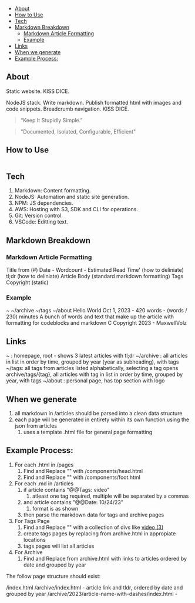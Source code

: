 

- [About](#about)
- [How to Use](#how-to-use)
- [Tech](#tech)
- [Markdown Breakdown](#markdown-breakdown)
  - [Markdown Article Formatting](#markdown-article-formatting)
  - [Example](#example)
- [Links](#links)
- [When we generate](#when-we-generate)
- [Example Process:](#example-process)
  
## About
Static website. KISS DICE.

NodeJS stack. Write markdown. Publish formatted html with images and code snippets. Breadcrumb navigation. KISS DICE.


> “Keep It Stupidly Simple.” 

> "Documented, Isolated, Configurable, Efficient"

## How to Use

```sh

```

## Tech

1. Markdown: Content formatting.
2. NodeJS: Automation and static site generation.
3. NPM: JS dependencies.
4. AWS: Hosting with S3, SDK and CLI for operations.
5. Git: Version control.
6. VSCode: Editting text.

## Markdown Breakdown

### Markdown Article Formatting

Title from (#)
Date - Wordcount - Estimated Read Time' (how to deliniate)
tl;dr (how to deliniate)
Article Body  (standard markdown formatting)
Tags
Copyright (static)

### Example
~ ~/archive ~/tags ~/about
Hello World
Oct 1, 2023 - 420 words - (words / 230) minutes
A bunch of words and text that make up the article with formatting for codeblocks and markdown
C Copyright 2023 - MaxwellVolz

## Links

~ : homepage, root - shows 3 latest articles with tl;dr
~/archive : all articles in list in order by time, grouped by year (year as subheading), with tags
~/tags: all tags from articles listed alphabetically, selecting a tag opens archive/tags/{tag}, all articles with tag in list in order by time, grouped by year, with tags
~/about : personal page, has top section with logo

## When we generate

1. all markdown in /articles should be parsed into a clean data structure
2. each page will be generated in entirety within its own function using the json from articles
   1. uses a template .html file for general page formatting


## Example Process:

1. For each .html in /pages
   1. Find and Replace "<!-- INSERT: head -->" with /components/head.html
   2. Find and Replace "<!-- INSERT: foot -->" with /components/foot.html
2. For each .md in /articles
   1. if article contains "@@Tags: video"
      1. atleast one tag required, multiple will be separated by a commas
   2. and article contains "@@Date: 10/24/23"
      1. format is as shown
   3. then parse the markdown data for tags and archive pages
3. For Tags Page
   1. Find and Replace "<!-- INSERT: tags -->" with a collection of divs like <a href="/tags/video/index.html">video (3)</a>
   2. create tags pages by replacing <!-- INSERT: content --> from archive.html in appropiate locations
   3. tags pages will list all articles
4. For Archive
   1. Find and Replace <!-- INSERT: content --> from archive.html with links to articles ordered by date and grouped by year

The follow page structure should exist:

/index.html
/archive/index.html - article link and tldr, ordered by date and grouped by year
/archive/2023/article-name-with-dashes/index.html - 

